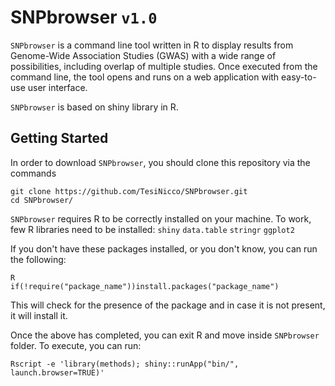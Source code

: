 # SNPbrowser `v1.0`
`SNPbrowser` is a command line tool written in R to display results from Genome-Wide Association Studies (GWAS) with a wide range of possibilities, including overlap of multiple studies. Once executed from the command line, the tool opens and runs on a web application with easy-to-use user interface.

`SNPbrowser` is based on shiny library in R.

## Getting Started
In order to download `SNPbrowser`, you should clone this repository via the commands
```  
git clone https://github.com/TesiNicco/SNPbrowser.git
cd SNPbrowser/
```

`SNPbrowser` requires R to be correctly installed on your machine. To work, few R libraries need to be installed: 
`shiny`
`data.table`
`stringr`
`ggplot2`

If you don't have these packages installed, or you don't know, you can run the following:
```
R
if(!require("package_name"))install.packages("package_name")
```
This will check for the presence of the package and in case it is not present, it will install it.

Once the above has completed, you can exit R and move inside `SNPbrowser` folder. To execute, you can run: 

```
Rscript -e 'library(methods); shiny::runApp("bin/", launch.browser=TRUE)'
```
